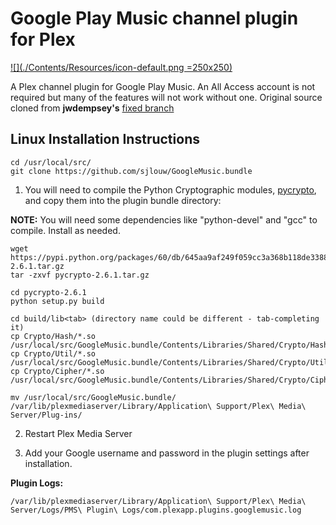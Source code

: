 Google Play Music channel plugin for Plex
=========================================

[![](./Contents/Resources/icon-default.png =250x250)](https://play.google.com/music/)

A Plex channel plugin for Google Play Music. An All Access account is not required but many of the features will not work without one. Original source cloned from **jwdempsey's** [fixed branch](https://github.com/pablorusso/GoogleMusic.bundle/tree/update_gmusicapi_fix_login)

Linux Installation Instructions
-------------------------------

```
cd /usr/local/src/
git clone https://github.com/sjlouw/GoogleMusic.bundle
```

1. You will need to compile the Python Cryptographic modules, [pycrypto](https://pypi.python.org/pypi/pycrypto), and copy them into the plugin bundle directory:

**NOTE:** You will need some dependencies like "python-devel" and "gcc" to compile. Install as needed.

```
wget https://pypi.python.org/packages/60/db/645aa9af249f059cc3a368b118de33889219e0362141e75d4eaf6f80f163/pycrypto-2.6.1.tar.gz
tar -zxvf pycrypto-2.6.1.tar.gz

cd pycrypto-2.6.1
python setup.py build

cd build/lib<tab> (directory name could be different - tab-completing it)
cp Crypto/Hash/*.so /usr/local/src/GoogleMusic.bundle/Contents/Libraries/Shared/Crypto/Hash/
cp Crypto/Util/*.so /usr/local/src/GoogleMusic.bundle/Contents/Libraries/Shared/Crypto/Util/
cp Crypto/Cipher/*.so /usr/local/src/GoogleMusic.bundle/Contents/Libraries/Shared/Crypto/Cipher/

mv /usr/local/src/GoogleMusic.bundle/ /var/lib/plexmediaserver/Library/Application\ Support/Plex\ Media\ Server/Plug-ins/
```

2. Restart Plex Media Server

3. Add your Google username and password in the plugin settings after installation.

**Plugin Logs:**

```
/var/lib/plexmediaserver/Library/Application\ Support/Plex\ Media\ Server/Logs/PMS\ Plugin\ Logs/com.plexapp.plugins.googlemusic.log
```